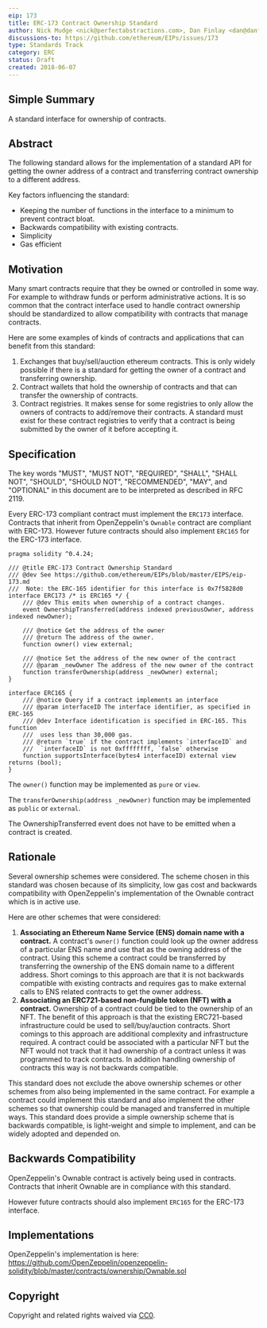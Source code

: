 ```yaml
---
eip: 173
title: ERC-173 Contract Ownership Standard
author: Nick Mudge <nick@perfectabstractions.com>, Dan Finlay <dan@danfinlay.com>
discussions-to: https://github.com/ethereum/EIPs/issues/173
type: Standards Track
category: ERC
status: Draft
created: 2018-06-07
---
```


## Simple Summary

A standard interface for ownership of contracts.

## Abstract

The following standard allows for the implementation of a standard API for getting the owner address of a contract and transferring contract ownership to a different address.

Key factors influencing the standard: 
- Keeping the number of functions in the interface to a minimum to prevent contract bloat.
- Backwards compatibility with existing contracts.
- Simplicity
- Gas efficient

## Motivation

Many smart contracts require that they be owned or controlled in some way. For example to withdraw funds or perform administrative actions. It is so common that the contract interface used to handle contract ownership should be standardized to allow compatibility with contracts that manage contracts.

Here are some examples of kinds of contracts and applications that can benefit from this standard:
1. Exchanges that buy/sell/auction ethereum contracts. This is only widely possible if there is a standard for getting the owner of a contract and transferring ownership.
2. Contract wallets that hold the ownership of contracts and that can transfer the ownership of contracts.
3. Contract registries. It makes sense for some registries to only allow the owners of contracts to add/remove their contracts. A standard must exist for these contract registries to verify that a contract is being submitted by the owner of it before accepting it.

## Specification

The key words "MUST", "MUST NOT", "REQUIRED", "SHALL", "SHALL NOT", "SHOULD", "SHOULD NOT", "RECOMMENDED", "MAY", and "OPTIONAL" in this document are to be interpreted as described in RFC 2119.

Every ERC-173 compliant contract must implement the `ERC173` interface. Contracts that inherit from OpenZeppelin's `Ownable` contract are compliant with ERC-173. However future contracts should also implement `ERC165` for the ERC-173 interface.

```solidity
pragma solidity ^0.4.24;

/// @title ERC-173 Contract Ownership Standard
/// @dev See https://github.com/ethereum/EIPs/blob/master/EIPS/eip-173.md
///  Note: the ERC-165 identifier for this interface is 0x7f5828d0
interface ERC173 /* is ERC165 */ {
    /// @dev This emits when ownership of a contract changes.    
    event OwnershipTransferred(address indexed previousOwner, address indexed newOwner);

    /// @notice Get the address of the owner    
    /// @return The address of the owner.
    function owner() view external;
	
    /// @notice Set the address of the new owner of the contract   
    /// @param _newOwner The address of the new owner of the contract    
    function transferOwnership(address _newOwner) external;	
}

interface ERC165 {
    /// @notice Query if a contract implements an interface
    /// @param interfaceID The interface identifier, as specified in ERC-165
    /// @dev Interface identification is specified in ERC-165. This function
    ///  uses less than 30,000 gas.
    /// @return `true` if the contract implements `interfaceID` and
    ///  `interfaceID` is not 0xffffffff, `false` otherwise
    function supportsInterface(bytes4 interfaceID) external view returns (bool);
}
```

The `owner()` function may be implemented as `pure` or `view`.

The `transferOwnership(address _newOwner)` function may be implemented as `public` or `external`.

The OwnershipTransferred event does not have to be emitted when a contract is created.

## Rationale

Several ownership schemes were considered. The scheme chosen in this standard was chosen because of its simplicity, low gas cost and backwards compatibility with OpenZeppelin's implementation of the Ownable contract which is in active use.

Here are other schemes that were considered:
1. **Associating an Ethereum Name Service (ENS) domain name with a contract.** A contract's `owner()` function could look up the owner address of a particular ENS name and use that as the owning address of the contract. Using this scheme a contract could be transferred by transferring the ownership of the ENS domain name to a different address. Short comings to this approach are that it is not backwards compatible with existing contracts and requires gas to make external calls to ENS related contracts to get the owner address.
2. **Associating an ERC721-based non-fungible token (NFT) with a contract.** Ownership of a contract could be tied to the ownership of an NFT. The benefit of this approach is that the existing ERC721-based infrastructure could be used to sell/buy/auction contracts. Short comings to this approach are additional complexity and infrastructure required. A contract could be associated with a particular NFT but the NFT would not track that it had ownership of a contract unless it was programmed to track contracts. In addition handling ownership of contracts this way is not backwards compatible.

This standard does not exclude the above ownership schemes or other schemes from also being implemented in the same contract. For example a contract could implement this standard and also implement the other schemes so that ownership could be managed and transferred in multiple ways. This standard does provide a simple ownership scheme that is backwards compatible, is light-weight and simple to implement, and can be widely adopted and depended on.

## Backwards Compatibility

OpenZeppelin's Ownable contract is actively being used in contracts. Contracts that inherit Ownable are in compliance with this standard.

However future contracts should also implement `ERC165` for the ERC-173 interface.

## Implementations

OpenZeppelin's implementation is here: https://github.com/OpenZeppelin/openzeppelin-solidity/blob/master/contracts/ownership/Ownable.sol

## Copyright

Copyright and related rights waived via [CC0](https://creativecommons.org/publicdomain/zero/1.0/).












